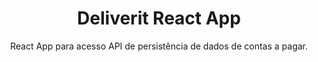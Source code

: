 <h1 align="center">Deliverit React App</h1>
<p align="center">
  React App para acesso API de persistência de dados de contas a pagar.
</p>
<br><br>